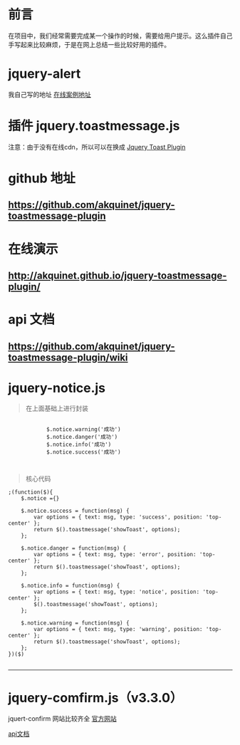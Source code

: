 # 前言
在项目中，我们经常需要完成某一个操作的时候，需要给用户提示。这么插件自己手写起来比较麻烦，于是在网上总结一些比较好用的插件。
# jquery-alert
我自己写的地址
[在线案例地址](https://hpstream.github.io/jquery-alert/)

# 插件 jquery.toastmessage.js
注意：由于没有在线cdn，所以可以在换成
[Jquery Toast Plugin](https://kamranahmed.info/toast#)
# github 地址
## https://github.com/akquinet/jquery-toastmessage-plugin

# 在线演示
## http://akquinet.github.io/jquery-toastmessage-plugin/

# api 文档
## https://github.com/akquinet/jquery-toastmessage-plugin/wiki

# jquery-notice.js 
>在上面基础上进行封装
```
 
            $.notice.warning('成功')
            $.notice.danger('成功')
            $.notice.info('成功')
            $.notice.success('成功')

        
```
>核心代码
```
;(function($){
    $.notice ={}

    $.notice.success = function(msg) {
        var options = { text: msg, type: 'success', position: 'top-center' };
        return $().toastmessage('showToast', options);
    };

    $.notice.danger = function(msg) {
        var options = { text: msg, type: 'error', position: 'top-center' };
        return $().toastmessage('showToast', options);
    };

    $.notice.info = function(msg) {
        var options = { text: msg, type: 'notice', position: 'top-center' };
        $().toastmessage('showToast', options);
    };

    $.notice.warning = function(msg) {
        var options = { text: msg, type: 'warning', position: 'top-center' };
        return $().toastmessage('showToast', options);
    };
})($)


```
---
# jquery-comfirm.js（v3.3.0）
jquert-confirm 网站比较齐全
[官方网站](http://craftpip.github.io/jquery-confirm/#confirm)

[api文档](http://craftpip.github.io/jquery-confirm/#api)


